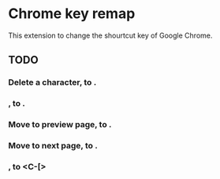 # Chrome key remap
This extension to change the shourtcut key of Google Chrome.

## TODO
### Delete a character, to <C-h>.
### <Enter>, to <C-m>.
### Move to preview page, to <C-p>.
### Move to next page, to <C-n>.
### <Esc>, to <C-[>
